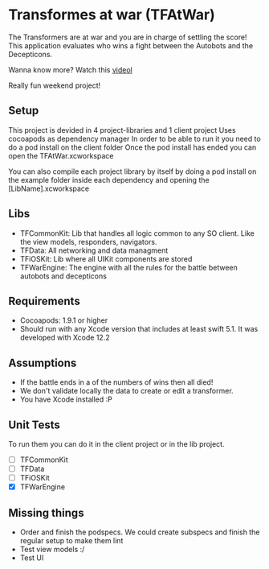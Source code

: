 # Transformes at war (TFAtWar)

The Transformers are at war and you are in charge of settling the score! This application evaluates who wins a fight between the Autobots and the Decepticons.

Wanna know more? 
Watch this [videol](https://www.youtube.com/watch?v=nLS2N9mHWaw)

Really fun weekend project! 

## Setup
This project is devided in 4 project-libraries and 1 client project
Uses cocoapods as dependency manager 
In order to be able to run it you need to do a pod install on the client folder
Once the pod install has ended you can open the TFAtWar.xcworkspace 

You can also compile each project library by itself by doing a pod install on the example folder inside each dependency and opening the [LibName].xcworkspace 

## Libs
- TFCommonKit: Lib that handles all logic common to any SO client. Like the view models, responders, navigators.
- TFData: All networking and data managment 
- TFiOSKit: Lib where all UIKit components are stored
- TFWarEngine: The engine with all the rules for the battle between autobots and decepticons

## Requirements
- Cocoapods: 1.9.1 or higher
- Should run with any Xcode version that includes at least swift 5.1. It was developed with Xcode 12.2

## Assumptions
- If the battle ends in a of the numbers of wins then all died! 
- We don't validate locally the data to create or edit a transformer.
- You have Xcode installed :P

## Unit Tests
To run them you can do it in the client project or in the lib project.

- [ ] TFCommonKit
- [ ] TFData
- [ ] TFiOSKit
- [x] TFWarEngine 

## Missing things
- Order and finish the podspecs. We could create subspecs and finish the regular setup to make them lint
- Test view models :/ 
- Test UI

